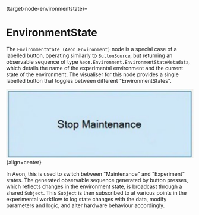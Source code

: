 (target-node-environmentstate)=
# EnvironmentState
The `EnvironmentState (Aeon.Environment)` node is a special case of a labelled button, operating similarly to [`ButtonSource`](target-node-buttonsource), but returning an observable sequence of type `Aeon.Environment.EnvironmentStateMetadata`, which details the name of the experimental environment and the current state of the environment.
The visualiser for this node provides a single labelled button that toggles between different "EnvironmentStates".

![EnvironmentStateGUI](../../../../images/environment_state.svg){align=center}

In Aeon, this is used to switch between "Maintenance" and "Experiment" states. 
The generated observable sequence generated by button presses, which reflects changes in the environment state, is broadcast through a shared `Subject`. 
This `Subject` is then subscribed to at various points in the experimental workflow to log state changes with the data, modify parameters and logic, and alter hardware behaviour accordingly.
